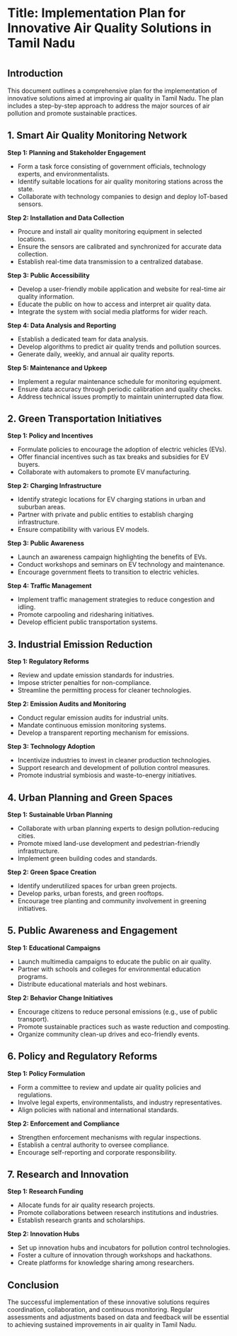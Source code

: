 # Title: Implementation Plan for Innovative Air Quality Solutions in Tamil Nadu

#   

## Introduction

This document outlines a comprehensive plan for the implementation of innovative solutions aimed at improving air quality in Tamil Nadu. The plan includes a step-by-step approach to address the major sources of air pollution and promote sustainable practices.

## 1\. Smart Air Quality Monitoring Network

**Step 1: Planning and Stakeholder Engagement**

*   Form a task force consisting of government officials, technology experts, and environmentalists.
*   Identify suitable locations for air quality monitoring stations across the state.
*   Collaborate with technology companies to design and deploy IoT-based sensors.

**Step 2: Installation and Data Collection**

*   Procure and install air quality monitoring equipment in selected locations.
*   Ensure the sensors are calibrated and synchronized for accurate data collection.
*   Establish real-time data transmission to a centralized database.

**Step 3: Public Accessibility**

*   Develop a user-friendly mobile application and website for real-time air quality information.
*   Educate the public on how to access and interpret air quality data.
*   Integrate the system with social media platforms for wider reach.

**Step 4: Data Analysis and Reporting**

*   Establish a dedicated team for data analysis.
*   Develop algorithms to predict air quality trends and pollution sources.
*   Generate daily, weekly, and annual air quality reports.

**Step 5: Maintenance and Upkeep**

*   Implement a regular maintenance schedule for monitoring equipment.
*   Ensure data accuracy through periodic calibration and quality checks.
*   Address technical issues promptly to maintain uninterrupted data flow.

## 2\. Green Transportation Initiatives

**Step 1: Policy and Incentives**

*   Formulate policies to encourage the adoption of electric vehicles (EVs).
*   Offer financial incentives such as tax breaks and subsidies for EV buyers.
*   Collaborate with automakers to promote EV manufacturing.

**Step 2: Charging Infrastructure**

*   Identify strategic locations for EV charging stations in urban and suburban areas.
*   Partner with private and public entities to establish charging infrastructure.
*   Ensure compatibility with various EV models.

**Step 3: Public Awareness**

*   Launch an awareness campaign highlighting the benefits of EVs.
*   Conduct workshops and seminars on EV technology and maintenance.
*   Encourage government fleets to transition to electric vehicles.

**Step 4: Traffic Management**

*   Implement traffic management strategies to reduce congestion and idling.
*   Promote carpooling and ridesharing initiatives.
*   Develop efficient public transportation systems.

## 3\. Industrial Emission Reduction

**Step 1: Regulatory Reforms**

*   Review and update emission standards for industries.
*   Impose stricter penalties for non-compliance.
*   Streamline the permitting process for cleaner technologies.

**Step 2: Emission Audits and Monitoring**

*   Conduct regular emission audits for industrial units.
*   Mandate continuous emission monitoring systems.
*   Develop a transparent reporting mechanism for emissions.

**Step 3: Technology Adoption**

*   Incentivize industries to invest in cleaner production technologies.
*   Support research and development of pollution control measures.
*   Promote industrial symbiosis and waste-to-energy initiatives.

## 4\. Urban Planning and Green Spaces

**Step 1: Sustainable Urban Planning**

*   Collaborate with urban planning experts to design pollution-reducing cities.
*   Promote mixed land-use development and pedestrian-friendly infrastructure.
*   Implement green building codes and standards.

**Step 2: Green Space Creation**

*   Identify underutilized spaces for urban green projects.
*   Develop parks, urban forests, and green rooftops.
*   Encourage tree planting and community involvement in greening initiatives.

## 5\. Public Awareness and Engagement

**Step 1: Educational Campaigns**

*   Launch multimedia campaigns to educate the public on air quality.
*   Partner with schools and colleges for environmental education programs.
*   Distribute educational materials and host webinars.

**Step 2: Behavior Change Initiatives**

*   Encourage citizens to reduce personal emissions (e.g., use of public transport).
*   Promote sustainable practices such as waste reduction and composting.
*   Organize community clean-up drives and eco-friendly events.

## 6\. Policy and Regulatory Reforms

**Step 1: Policy Formulation**

*   Form a committee to review and update air quality policies and regulations.
*   Involve legal experts, environmentalists, and industry representatives.
*   Align policies with national and international standards.

**Step 2: Enforcement and Compliance**

*   Strengthen enforcement mechanisms with regular inspections.
*   Establish a central authority to oversee compliance.
*   Encourage self-reporting and corporate responsibility.

## 7\. Research and Innovation

**Step 1: Research Funding**

*   Allocate funds for air quality research projects.
*   Promote collaborations between research institutions and industries.
*   Establish research grants and scholarships.

**Step 2: Innovation Hubs**

*   Set up innovation hubs and incubators for pollution control technologies.
*   Foster a culture of innovation through workshops and hackathons.
*   Create platforms for knowledge sharing among researchers.

## Conclusion

The successful implementation of these innovative solutions requires coordination, collaboration, and continuous monitoring. Regular assessments and adjustments based on data and feedback will be essential to achieving sustained improvements in air quality in Tamil Nadu.